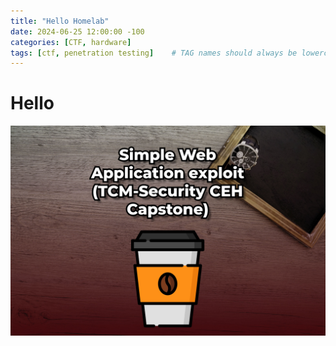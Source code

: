```yaml
--- 
title: "Hello Homelab"
date: 2024-06-25 12:00:00 -100
categories: [CTF, hardware]
tags: [ctf, penetration testing]    # TAG names should always be lowercase
---
```


# Hello

![Alt text](/_posts/Images/CapstoneCEH.jpeg)
